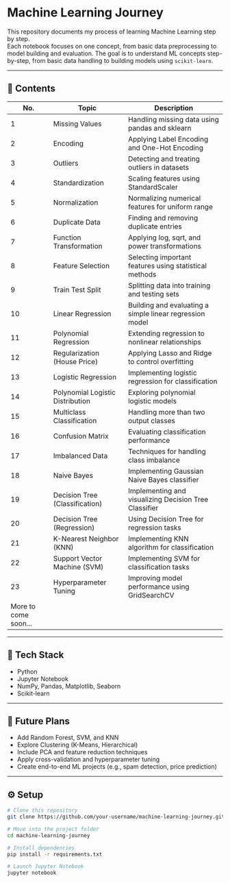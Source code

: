 # Machine Learning Journey

This repository documents my process of learning Machine Learning step by step.  
Each notebook focuses on one concept, from basic data preprocessing to model building and evaluation.
The goal is to understand ML concepts step-by-step, from basic data handling to building models using `scikit-learn`.

---

## 📘 Contents

| No. | Topic | Description |
|-----|--------|-------------|
| 1 | Missing Values | Handling missing data using pandas and sklearn |
| 2 | Encoding | Applying Label Encoding and One-Hot Encoding |
| 3 | Outliers | Detecting and treating outliers in datasets |
| 4 | Standardization | Scaling features using StandardScaler |
| 5 | Normalization | Normalizing numerical features for uniform range |
| 6 | Duplicate Data | Finding and removing duplicate entries |
| 7 | Function Transformation | Applying log, sqrt, and power transformations |
| 8 | Feature Selection | Selecting important features using statistical methods |
| 9 | Train Test Split | Splitting data into training and testing sets |
| 10 | Linear Regression | Building and evaluating a simple linear regression model |
| 11 | Polynomial Regression | Extending regression to nonlinear relationships |
| 12 | Regularization (House Price) | Applying Lasso and Ridge to control overfitting |
| 13 | Logistic Regression | Implementing logistic regression for classification |
| 14 | Polynomial Logistic Distribution | Exploring polynomial logistic models |
| 15 | Multiclass Classification | Handling more than two output classes |
| 16 | Confusion Matrix | Evaluating classification performance |
| 17 | Imbalanced Data | Techniques for handling class imbalance |
| 18 | Naive Bayes | Implementing Gaussian Naive Bayes classifier |
| 19 | Decision Tree (Classification) | Implementing and visualizing Decision Tree Classifier |
| 20 | Decision Tree (Regression) | Using Decision Tree for regression tasks |
| 21 | K-Nearest Neighbor (KNN) | Implementing KNN algorithm for classification |
| 22 | Support Vector Machine (SVM) | Implementing SVM for classification tasks |
| 23 | Hyperparameter Tuning | Improving model performance using GridSearchCV |
| More to come soon... |
---

## 🧩 Tech Stack

- Python  
- Jupyter Notebook  
- NumPy, Pandas, Matplotlib, Seaborn  
- Scikit-learn  

---
## 🧠 Future Plans

- Add Random Forest, SVM, and KNN
- Explore Clustering (K-Means, Hierarchical)
- Include PCA and feature reduction techniques
- Apply cross-validation and hyperparameter tuning
- Create end-to-end ML projects (e.g., spam detection, price prediction)

---

## ⚙️ Setup

```bash
# Clone this repository
git clone https://github.com/your-username/machine-learning-journey.git

# Move into the project folder
cd machine-learning-journey

# Install dependencies
pip install -r requirements.txt

# Launch Jupyter Notebook
jupyter notebook
